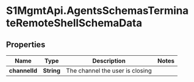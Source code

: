 # S1MgmtApi.AgentsSchemasTerminateRemoteShellSchemaData

## Properties
Name | Type | Description | Notes
------------ | ------------- | ------------- | -------------
**channelId** | **String** | The channel the user is closing | 


